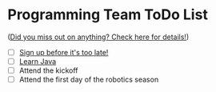 Programming Team ToDo List
==========================

([Did you miss out on anything? Check here for details!](archive/index.md))

- [ ] [Sign up before it's too late!](https://my.usfirst.org/stims/)
- [ ] [Learn Java](https://github.com/owatonnarobotics/ToDo/issues/3)
- [ ] Attend the kickoff
- [ ] Attend the first day of the robotics season
